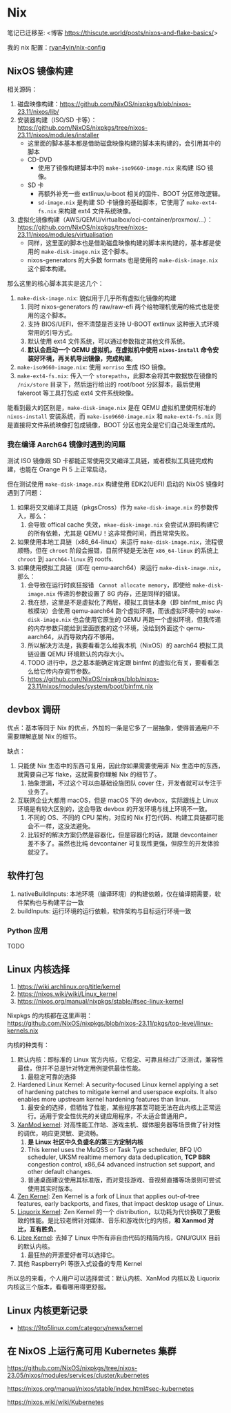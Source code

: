 # Nix

笔记已迁移至: <博客 <https://thiscute.world/posts/nixos-and-flake-basics/>>

我的 nix 配置：[ryan4yin/nix-config](https://github.com/ryan4yin/nix-config)


## NixOS 镜像构建

相关源码：

1. 磁盘映像构建：<https://github.com/NixOS/nixpkgs/blob/nixos-23.11/nixos/lib/>
1. 安装器构建（ISO/SD 卡等）：<https://github.com/NixOS/nixpkgs/tree/nixos-23.11/nixos/modules/installer>
   - 这里面的脚本基本都是借助磁盘映像构建的脚本来构建的，会引用其中的脚本
   - CD-DVD
     - 使用了镜像构建脚本中的 `make-iso9660-image.nix` 来构建 ISO 镜像。
   - SD 卡
     - 再额外补充一些 extlinux/u-boot 相关的固件、BOOT 分区修改逻辑。
     - `sd-image.nix` 是构建 SD 卡镜像的基础脚本，它使用了 `make-ext4-fs.nix` 来构建 ext4 文件系统映像。
1. 虚拟化镜像构建（AWS/QEMU/virtualbox/oci-container/proxmox/...）：<https://github.com/NixOS/nixpkgs/tree/nixos-23.11/nixos/modules/virtualisation>
   - 同样，这里面的脚本也是借助磁盘映像构建的脚本来构建的，基本都是使用的 `make-disk-image.nix` 这个脚本。
   - nixos-generators 的大多数 formats 也是使用的 `make-disk-image.nix` 这个脚本构建。

那么这里的核心脚本其实是这几个：

1. `make-disk-image.nix`: 貌似用于几乎所有虚拟化镜像的构建
    1. 同时 nixos-generators 的 raw/raw-efi 两个给物理机使用的格式也是使用的这个脚本。
    1. 支持 BIOS/UEFI，但不清楚是否支持 U-BOOT extlinux 这种嵌入式环境常用的引导方式。
    1. 默认使用 ext4 文件系统，可以通过参数指定其他文件系统。
    1. **默认会启动一个 QEMU 虚拟机，在虚拟机中使用 `nixos-install` 命令安装好环境，再关机导出镜像，完成构建**。
1. `make-iso9660-image.nix`: 使用 `xorriso` 生成 ISO 镜像。
1. `make-ext4-fs.nix`: 传入一个 `storepaths`，此脚本会将其中数据放在镜像的 `/nix/store` 目录下，然后运行给出的 root/boot 分区脚本，最后使用 fakeroot 等工具打包成 ext4 文件系统映像。

能看到最大的区别是，`make-disk-image.nix` 是在 QEMU 虚拟机里使用标准的 `nixos-install` 安装系统，而 `make-iso9660-image.nix` 和 `make-ext4-fs.nix` 则是直接将文件系统映像打包成镜像，BOOT 分区也完全是它们自己处理生成的。

### 我在编译 Aarch64 镜像时遇到的问题

测试 ISO 镜像跟 SD 卡都能正常使用交叉编译工具链，或者模拟工具链完成构建，也能在 Orange Pi 5 上正常启动。

但在测试使用 `make-disk-image.nix` 构建使用 EDK2(UEFI) 启动的 NixOS 镜像时遇到了问题：

1. 如果将交叉编译工具链（pkgsCross）作为 `make-disk-image.nix` 的参数传入，那么：
    1. 会导致 offical cache 失效，`mkae-disk-image.nix` 会尝试从源码构建它的所有依赖，尤其是 QEMU！这非常费时间，而且常常失败。
1. 如果使用本地工具链（x86_64-linux）来运行 `make-disk-image.nix`，流程很顺畅，但在 `chroot` 阶段会报错，目前怀疑是无法在 `x86_64-linux` 的系统上 `chroot` 到 `aarch64-linux` 的 rootfs.
1. 如果使用模拟工具链（即在 qemu-aarch64）来运行 `make-disk-image.nix`，那么：
    1. 会导致在运行时疯狂报错 ` Cannot allocate memory`，即使给 `make-disk-image.nix` 传递的参数设置了 8G 内存，还是同样的错误。
    1. 我在想，这里是不是虚拟化了两层，模拟工具链本身（即 binfmt_misc 内核模块）会使用 qemu-aarch64 跑个虚拟环境，而该虚拟环境中的 `make-disk-image.nix` 也会使用它原生的 QEMU 再跑一个虚拟环境，但我传递的内存参数只能给到里面嵌套的这个环境，没给到外面这个 qemu-aarch64，从而导致内存不够用。
    1. 所以解决方法是，我要看看怎么给我本机（NixOS）的 aarch64 模拟工具链设置 QEMU 环境默认的内存大小。
    1. TODO 进行中，总之基本能确定肯定跟 binfmt 的虚拟化有关，要看看怎么给它传内存调节参数。
    1. <https://github.com/NixOS/nixpkgs/blob/nixos-23.11/nixos/modules/system/boot/binfmt.nix>

## devbox 调研

优点：基本等同于 Nix 的优点，外加的一条是它多了一层抽象，使得普通用户不需要理解底层 Nix 的细节。

缺点：

1. 只能使 Nix 生态中的东西可复用，因此你如果需要使用非 Nix 生态中的东西，就需要自己写 flake，这就需要你理解 Nix 的细节了。
    1. 抽象泄漏，不过这个可以由基础设施团队 cover 住，开发者就可以专注于业务了。
2. 互联网企业大都用 macOS，但是 macOS 下的 devbox，实际跟线上 Linux 环境是有较大区别的，这会导致 devbox 的开发环境与线上环境不一致。
    1. 不同的 OS、不同的 CPU 架构，对应的 Nix 打包代码、构建工具链都可能会不一样，这没法避免。
    2. 比较好的解决方案仍然是容器化，但是容器化的话，就跟 devcontainer 差不多了。虽然也比纯 devcontainer 可复现性更强，但原生的开发体验就没了。


## 软件打包

1. nativeBuildInputs: 本地环境（编译环境）的构建依赖，仅在编译期需要，软件架构也与构建平台一致
3. buildInputs: 运行环境的运行依赖，软件架构与目标运行环境一致

### Python 应用

TODO


## Linux 内核选择

1. https://wiki.archlinux.org/title/kernel
1. https://nixos.wiki/wiki/Linux_kernel
2. https://nixos.org/manual/nixpkgs/stable/#sec-linux-kernel

Nixpkgs 的内核都在这里声明： <https://github.com/NixOS/nixpkgs/blob/nixos-23.11/pkgs/top-level/linux-kernels.nix>

内核的种类有：

1. 默认内核：即标准的 Linux 官方内核，它稳定、可靠且经过广泛测试，兼容性最佳，但并不总是针对特定用例提供最佳性能。
    1. 最稳定可靠的选择
1. Hardened Linux Kernel: A security-focused Linux kernel applying a set of hardening patches to mitigate kernel and userspace exploits. It also enables more upstream kernel hardening features than linux.
    1. 最安全的选择，但牺牲了性能，某些程序甚至可能无法在此内核上正常运行。适用于安全性优先的关键应用程序，不太适合普通用户。
1. [XanMod kernel](https://xanmod.org/): 对高性能工作站、游戏主机、媒体服务器等场景做了针对性的调优，响应更灵敏、更流畅。
    1. **是 Linux 社区中久负盛名的第三方定制内核**
    1. This kernel uses the MuQSS or Task Type scheduler, BFQ I/O scheduler, UKSM realtime memory data deduplication, **TCP BBR** congestion control, x86_64 advanced instruction set support, and other default changes.
    1. 普通桌面建议使用其标准版，而对竞技游戏、音视频直播等场景则可尝试使用其实时版本。
1. [Zen Kernel](https://github.com/zen-kernel/zen-kernel/wiki/FAQ): Zen Kernel is a fork of Linux that applies out-of-tree features, early backports, and fixes, that impact desktop usage of Linux.
1. [Liquorix Kernel](https://github.com/zen-kernel/zen-kernel/wiki/FAQ): Zen Kernel 的一个 distribution，以功耗为代价换取了更极致的性能。是比较老牌针对媒体、音乐和游戏优化的内核，**和 Xanmod 对比，互有胜负**。
1. [Libre Kernel](https://www.fsfla.org/ikiwiki/selibre/linux-libre/): 去掉了 Linux 中所有非自由代码的精简内核，GNU/GUIX 目前的默认内核。
    1. 最狂热的开源爱好者可以选择它。
1. 其他 RaspberryPi 等嵌入式设备的专用 Kernel

所以总的来看，个人用户可以选择尝试：默认内核、XanMod 内核以及 Liquorix 内核这三个版本，看看哪用得更舒服。

## Linux 内核更新记录

- https://9to5linux.com/category/news/kernel

## 在 NixOS 上运行高可用 Kubernetes 集群

https://github.com/NixOS/nixpkgs/tree/nixos-23.05/nixos/modules/services/cluster/kubernetes

https://nixos.org/manual/nixos/stable/index.html#sec-kubernetes

https://nixos.wiki/wiki/Kubernetes

